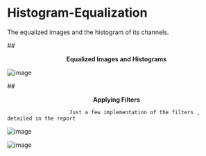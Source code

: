 # Histogram-Equalization
The equalized images and the histogram of its channels.

##**<p align="center">
Equalized Images and Histograms</p>**
            
            
![image](https://github.com/feritcgulten/Histogram-Equalization/assets/14100704/f7556ef3-09ea-490b-b89f-914cd5ac107d)


##**<p align="center">
Applying Filters </p>**

                        Just a few implementation of the filters , detailed in the report

![image](https://github.com/feritcgulten/Histogram-Equalization/assets/14100704/d65407ea-c1ff-4da9-a1df-86d499536615)

![image](https://github.com/feritcgulten/Histogram-Equalization/assets/14100704/f2ac03d7-36ae-4530-93f9-c4d47e0a4581)


